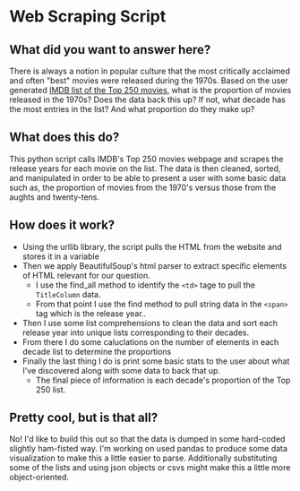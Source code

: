 # Web Scraping Script

## What did you want to answer here?
There is always a notion in popular culture that the most critically acclaimed and often "best" movies were released during the 1970s. Based on the user generated [IMDB list of the Top 250 movies](https://www.imdb.com/chart/top/?ref_=nv_mv_250), what is the proportion of movies released in the 1970s? Does the data back this up?
If not, what decade has the most entries in the list? And what proportion do they make up?

## What does this do?
This python script calls IMDB's Top 250 movies webpage and scrapes the release years for each movie on the list. The data is then cleaned, sorted, and manipulated in order to be able to present a user with some basic data such as, the proportion of movies from the 1970's versus those from the aughts and twenty-tens.

## How does it work?
* Using the urllib library, the script pulls the HTML from the website and stores it in a variable
* Then we apply BeautifulSoup's html parser to extract specific elements of HTML relevant for our question.
    - I use the find_all method to identify the `<td>` tage to pull the `TitleColumn` data.
    - From that point I use the find method to pull string data in the `<span>` tag which is the release year..
* Then I use some list comprehensions to clean the data and sort each release year into unique lists corresponding to their decades.
* From there I do some caluclations on the number of elements in each decade list to determine the proportions
* Finally the last thing I do is print some basic stats to the user about what I've discovered along with some data to back that up.
    - The final piece of information is each decade's proportion of the Top 250 list.

## Pretty cool, but is that all?
No! I'd like to build this out so that the data is dumped in some hard-coded slightly ham-fisted way. I'm working on used pandas to produce some data visualization to make this a little easier to parse. Additionally substituting some of the lists and using json objects or csvs might make this a little more object-oriented.